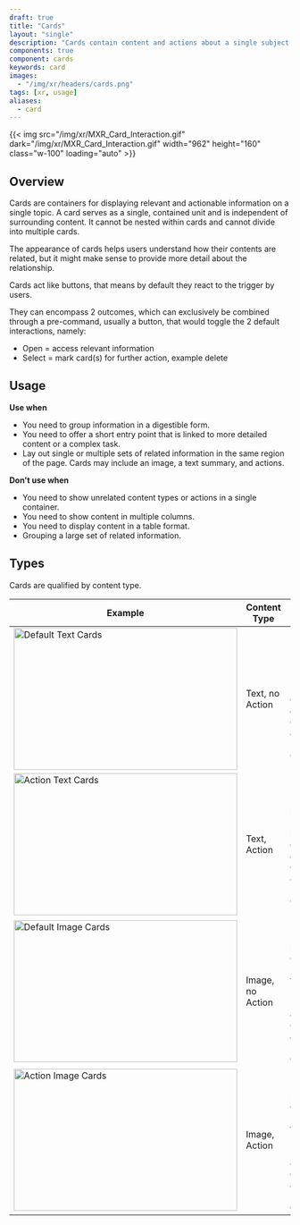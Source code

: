 ```yaml
---
draft: true
title: "Cards"
layout: "single"
description: "Cards contain content and actions about a single subject."
components: true
component: cards
keywords: card
images:
  - "/img/xr/headers/cards.png"
tags: [xr, usage]
aliases:
  - card
---
```


{{< img src="/img/xr/MXR_Card_Interaction.gif" dark="/img/xr/MXR_Card_Interaction.gif" width="962" height="160" class="w-100" loading="auto" >}}

## Overview

Cards are containers for displaying relevant and actionable information on a single topic. A card serves as a single, contained unit and is independent of surrounding content. It cannot be nested within cards and cannot divide into multiple cards.

The appearance of cards helps users understand how their contents are related, but it might make sense to provide more detail about the relationship.

Cards act like buttons, that means by default they react to the trigger by users.

They can encompass 2 outcomes, which can exclusively be combined through a pre-command, usually a button, that would toggle the 2 default interactions, namely:
- Open = access relevant information
- Select = mark card(s) for further action, example delete

## Usage

**Use when**

- You need to group information in a digestible form.
- You need to offer a short entry point that is linked to more detailed content or a complex task.
- Lay out single or multiple sets of related information in the same region of the page. Cards may include an image, a text summary, and actions.

**Don't use when**

- You need to show unrelated content types or actions in a single container.
- You need to show content in multiple columns.
- You need to display content in a table format.
- Grouping a large set of related information.

## Types

Cards are qualified by content type.

<table class="table table-bordered">
  <thead class="thead-light">
    <tr>
      <th>Example</th>
      <th>Content Type </th>
      <th>When to use</th>
    </tr>
  </thead>
  <tbody>
    <tr>
      <td><img src="/img/xr/Card_Text_Default.png" alt="Default Text Cards" width="400"height="254"></td>
      <td>Text, no Action</td>
      <td>
        Use it to provide previews of nested text-heavy contents, that allow users to determine actions required on a glimpse.
      </td>
    </tr>
    <tr>
      <td><img src="/img/xr/Card_Text_Action.png" alt="Action Text Cards" width="400"height="254"></td>
      <td>Text, Action</td>
      <td>
        Use it to provide previews of nested text-heavy contents, that allow users to execute quick actions required on a glimpse.
      </td>
    </tr>
    <tr>
      <td><img src="/img/xr/Card_Image_Default.png" alt="Default Image Cards" width="400"height="254"></td>
      <td>Image, no Action</td>
      <td>
        Use it to provide previews of content better understandable through images (i.e. 3D-model), that allow users to determine actions required on a glimpse.
      </td>
    </tr>
    <tr>
      <td><img src="/img/xr/Card_Image_Action.png" alt="Action Image Cards" width="400"height="254"></td>
      <td>Image, Action</td>
      <td>
        Use it to provide previews of content better understandable through images (i.e. 3D-model), that allow users to execute quick actions required on a glimpse.
      </td>
    </tr>
  </tbody>
</table>
